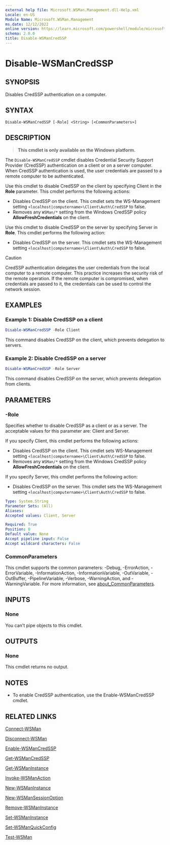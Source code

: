 ```yaml
---
external help file: Microsoft.WSMan.Management.dll-Help.xml
Locale: en-US
Module Name: Microsoft.WSMan.Management
ms.date: 12/12/2022
online version: https://learn.microsoft.com/powershell/module/microsoft.wsman.management/disable-wsmancredssp?view=powershell-7.6&WT.mc_id=ps-gethelp
schema: 2.0.0
title: Disable-WSManCredSSP
---
```


# Disable-WSManCredSSP

## SYNOPSIS
Disables CredSSP authentication on a computer.

## SYNTAX

```
Disable-WSManCredSSP [-Role] <String> [<CommonParameters>]
```

## DESCRIPTION

> **This cmdlet is only available on the Windows platform.**

The `Disable-WSManCredSSP` cmdlet disables Credential Security Support Provider (CredSSP)
authentication on a client or on a server computer. When CredSSP authentication is used, the user
credentials are passed to a remote computer to be authenticated.

Use this cmdlet to disable CredSSP on the client by specifying Client in the **Role** parameter.
This cmdlet performs the following actions:

- Disables CredSSP on the client. This cmdlet sets the WS-Management setting
  `<localhost|computername>\Client\Auth\CredSSP` to false.
- Removes any `WSMan/*` setting from the Windows CredSSP policy **AllowFreshCredentials** on the
  client.

Use this cmdlet to disable CredSSP on the server by specifying Server in **Role**. This cmdlet
performs the following action:

- Disables CredSSP on the server. This cmdlet sets the WS-Management setting
  `<localhost|computername>\Client\Auth\CredSSP` to false.

> [!CAUTION]
> CredSSP authentication delegates the user credentials from the local computer to a remote
> computer. This practice increases the security risk of the remote operation. If the remote
> computer is compromised, when credentials are passed to it, the credentials can be used to control
> the network session.

## EXAMPLES

### Example 1: Disable CredSSP on a client

```powershell
Disable-WSManCredSSP -Role Client
```

This command disables CredSSP on the client, which prevents delegation to servers.

### Example 2: Disable CredSSP on a server

```powershell
Disable-WSManCredSSP -Role Server
```

This command disables CredSSP on the server, which prevents delegation from clients.

## PARAMETERS

### -Role

Specifies whether to disable CredSSP as a client or as a server. The acceptable values for this
parameter are: Client and Server.

If you specify Client, this cmdlet performs the following actions:

- Disables CredSSP on the client. This cmdlet sets WS-Management setting
  `<localhost|computername>\Client\Auth\CredSSP` to false.
- Removes any `WSMan/*` setting from the Windows CredSSP policy **AllowFreshCredentials** on the
  client.

If you specify Server, this cmdlet performs the following action:

- Disables CredSSP on the server. This cmdlet sets the WS-Management setting
  `<localhost|computername>\Client\Auth\CredSSP` to false.

```yaml
Type: System.String
Parameter Sets: (All)
Aliases:
Accepted values: Client, Server

Required: True
Position: 0
Default value: None
Accept pipeline input: False
Accept wildcard characters: False
```

### CommonParameters

This cmdlet supports the common parameters: -Debug, -ErrorAction, -ErrorVariable,
-InformationAction, -InformationVariable, -OutVariable, -OutBuffer, -PipelineVariable, -Verbose,
-WarningAction, and -WarningVariable. For more information, see
[about_CommonParameters](https://go.microsoft.com/fwlink/?LinkID=113216).

## INPUTS

### None

You can't pipe objects to this cmdlet.

## OUTPUTS

### None

This cmdlet returns no output.

## NOTES

- To enable CredSSP authentication, use the Enable-WSManCredSSP cmdlet.

## RELATED LINKS

[Connect-WSMan](Connect-WSMan.md)

[Disconnect-WSMan](Disconnect-WSMan.md)

[Enable-WSManCredSSP](Enable-WSManCredSSP.md)

[Get-WSManCredSSP](Get-WSManCredSSP.md)

[Get-WSManInstance](Get-WSManInstance.md)

[Invoke-WSManAction](Invoke-WSManAction.md)

[New-WSManInstance](New-WSManInstance.md)

[New-WSManSessionOption](New-WSManSessionOption.md)

[Remove-WSManInstance](Remove-WSManInstance.md)

[Set-WSManInstance](Set-WSManInstance.md)

[Set-WSManQuickConfig](Set-WSManQuickConfig.md)

[Test-WSMan](Test-WSMan.md)
